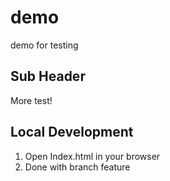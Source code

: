 # demo

demo for testing

## Sub Header

More test!

## Local Development

1. Open Index.html in your browser
2. Done with branch feature
